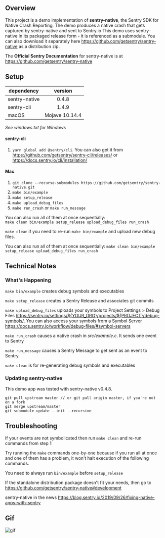 ## Overview

This project is a demo implementation of **sentry-native**, the Sentry SDK for Native Crash Reporting. The demo produces a native crash that gets captured by sentry-native and sent to Sentry.io This demo uses sentry-native in its packaged release form - it is referenced as a submodule. You can also download it separately here https://github.com/getsentry/sentry-native as a distribution zip.

The **Official Sentry Documentation** for sentry-native is at https://github.com/getsentry/sentry-native

## Setup

| dependency    |    version     |
| ------------- | :------------: |
| sentry-native |     0.4.8      |
| sentry-cli    |     1.4.9      |
| macOS         | Mojave 10.14.4 |

_See windows.txt for Windows_

#### sentry-cli

1. `yarn global add @sentry/cli`. You can also get it from https://github.com/getsentry/sentry-cli/releases/ or https://docs.sentry.io/cli/installation/

#### Mac

1. `git clone --recurse-submodules https://github.com/getsentry/sentry-native.git`
2. `make bin/example`
3. `make setup_release`
4. `make upload_debug_files`
5. `make run_crash` or `make run_message`

You can also run all of them at once sequentially:  
`make clean bin/example setup_release upload_debug_files run_crash`

`make clean` if you need to re-run `make bin/example` and upload new debug files.

You can also run all of them at once sequentially: `make clean bin/example setup_release upload_debug_files run_crash`

## Technical Notes

### What's Happening

`make bin/example` creates debug symbols and executables

`make setup_release` creates a Sentry Release and associates git commits

`make upload_debug_files` uploads your symbols to Project Settings > Debug Files https://sentry.io/settings/${YOUR_ORG}/projects/${PROJECT}/debug-symbols/. You can also access your symbols from a Symbol Server https://docs.sentry.io/workflow/debug-files/#symbol-servers

`make run_crash` causes a native crash in _src/example.c_. It sends one event to Sentry

`make run_message` causes a Sentry Message to get sent as an event to Sentry.

`make clean` is for re-generating debug symbols and executables

### Updating sentry-native

This demo app was tested with sentry-native v0.4.8.

```
git pull upstream master // or git pull origin master, if you're not on a fork
git merge upstream/master
git submodule update --init --recursive
```

## Troubleshooting

If your events are not symbolicated then run `make clean` and re-run commands from step 1

Try running the `make` commands one-by-one because if you run all at once and one of them has a problem, it won't halt execution of the following commands.

You need to always run `bin/example` before `setup_release`

If the standalone distribution package doesn't fit your needs, then go to https://github.com/getsentry/sentry-native#development

sentry-native in the news https://blog.sentry.io/2019/09/26/fixing-native-apps-with-sentry

## Gif

![gif](screenshots/sentry-native-crash-final.gif)

